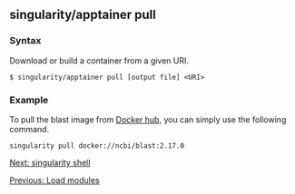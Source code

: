 ## singularity/apptainer pull

### Syntax

Download or build a container from a given URI.

```
$ singularity/apptainer pull [output file] <URI>
```

### Example

To pull the blast image from [Docker hub](https://hub.docker.com/r/ncbi/blast/tags), you can simply use the following command.

```
singularity pull docker://ncbi/blast:2.17.0
```

[Next: singularity shell](shell.md)

[Previous: Load modules](load_modules.md)
